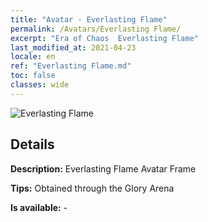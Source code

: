 ```yaml
---
title: "Avatar - Everlasting Flame"
permalink: /Avatars/Everlasting Flame/
excerpt: "Era of Chaos  Everlasting Flame"
last_modified_at: 2021-04-23
locale: en
ref: "Everlasting Flame.md"
toc: false
classes: wide
---
```

 ![Everlasting Flame](/images/a/avatarFrame_77.png)

## Details

 **Description:** Everlasting Flame Avatar Frame 

 **Tips:** Obtained through the Glory Arena 

 **Is available:**  - 

